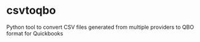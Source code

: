 csvtoqbo
========

Python tool to convert CSV files generated from multiple providers to QBO format for Quickbooks
